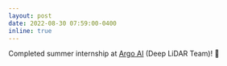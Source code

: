 ```yaml
---
layout: post
date: 2022-08-30 07:59:00-0400
inline: true
---
```


Completed summer internship at <a href="https://www.argo.ai/">Argo AI</a> (Deep LiDAR Team)! :car:
